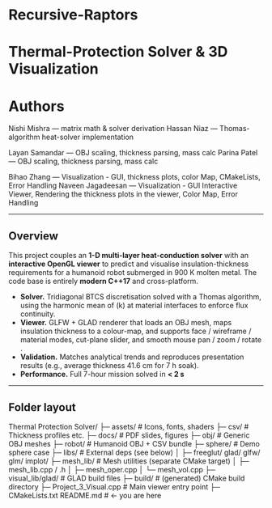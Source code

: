 # Recursive-Raptors

# Thermal-Protection Solver & 3D Visualization  

# Authors

Nishi Mishra — matrix math & solver derivation
Hassan Niaz — Thomas-algorithm heat-solver implementation

Layan Samandar — OBJ scaling, thickness parsing, mass calc
Parina Patel — OBJ scaling, thickness parsing, mass calc

Bihao Zhang — Visualization - GUI, thickness plots, color Map, CMakeLists, Error Handling
Naveen Jagadeesan — Visualization - GUI Interactive Viewer, Rendering the thickness plots in the viewer, Color Map, Error Handling


---

## Overview
This project couples an **1-D multi-layer heat-conduction solver** with an **interactive OpenGL viewer** to predict and visualise insulation-thickness requirements for a humanoid robot submerged in 900 K molten metal. The code base is entirely **modern C++17** and cross-platform.

* **Solver.** Tridiagonal BTCS discretisation solved with a Thomas algorithm, using the harmonic mean of \(k\) at material interfaces to enforce flux continuity.  
* **Viewer.** GLFW + GLAD renderer that loads an OBJ mesh, maps insulation thickness to a colour-map, and supports face / wireframe / material modes, cut-plane slider, and smooth mouse pan / zoom / rotate .  
* **Validation.** Matches analytical trends and reproduces presentation results (e.g., average thickness 41.6 cm for 7 h soak).  
* **Performance.** Full 7-hour mission solved in **< 2 s**

---
## Folder layout
Thermal Protection Solver/
├─ assets/ # Icons, fonts, shaders
├─ csv/ # Thickness profiles etc.
├─ docs/ # PDF slides, figures
├─ obj/ # Generic OBJ meshes
├─ robot/ # Humanoid OBJ + CSV bundle
├─ sphere/ # Demo sphere case
├─ libs/ # External deps (see below)
│ ├─ freeglut/ glad/ glfw/ glm/ implot/
├─ mesh_lib/ # Mesh utilities (separate CMake target)
│ ├─ mesh_lib.cpp / .h
│ ├─ mesh_oper.cpp
│ └─ mesh_vol.cpp
├─ visual_lib/glad/ # GLAD build files
├─ build/ # (generated) CMake build directory
├─ Project_3_Visual.cpp # Main viewer entry point
├─ CMakeLists.txt
README.md # ← you are here
